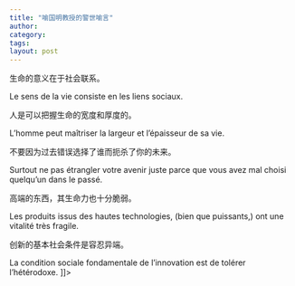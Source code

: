 ```yaml
---
title: "喻国明教授的警世喻言"
author:
category: 
tags: 
layout: post
---
```

生命的意义在于社会联系。

Le sens de la vie consiste en les liens sociaux.

人是可以把握生命的宽度和厚度的。

L’homme peut maîtriser la largeur et l’épaisseur de sa vie.

不要因为过去错误选择了谁而扼杀了你的未来。

Surtout ne pas étrangler votre avenir juste parce que vous avez mal choisi quelqu’un dans le passé.

高端的东西，其生命力也十分脆弱。

Les produits issus des hautes technologies, (bien que puissants,) ont une vitalité très fragile.

创新的基本社会条件是容忍异端。

La condition sociale fondamentale de l’innovation est de tolérer l’hétérodoxe. ]]>

